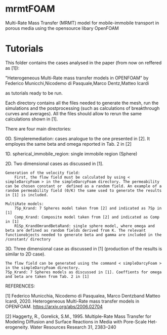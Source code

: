 # mrmtFOAM
Multi-Rate Mass Transfer (MRMT) model for mobile-immobile transport in porous media using the opensource libary OpenFOAM




# Tutorials

This folder contains the cases analysed in the paper (from now on reffered as [1]):

"Heterogeneous Multi-Rate mass transfer models in OPENFOAM"
by Federico Municchi,Nicodemo di Pasquale,Marco Dentz,Matteo Icardi


as tutorials ready to be run.

Each directory contains all the files needed to generate the mesh, run the simulations and the postprocessing (such as calculations of breakthrough curves and averages). All the files should allow to rerun the same calculations shown in [1].

There are four main directories:

0D. Simpleremediation: cases analogue to the one presented in [2]. It employes the same beta and omega reported in Tab. 2 in [2] 

1D. spherical_immobile_region: single immobile region (Sphere)

2D. Two dimensional cases as discussed in [1]. 

    Generation of the velocity field:
        First, the flow field must be calculated by using < simpleDarcyFoam > in the simpleDarcyFoam directory. The permeability can be chosen constant or  defined as a random field. An example of a random permeability field (0/K) the same used to generate the results in [1] is included.
 
    MultiRate models:
        7Sp_Krand: 7 Spheres model taken from [2] and indicated as 7Sp in [1]
        Comp_Krand: Composite model taken from [2] and indicated as Comp in [1]
        R1Sp_KrandOmrandBetaRand: single sphere model, where omega and beta are defined as random fields derived from K. The relevant functionobjects needed to generate beta and gamma are included in the /constant/ directory

3D. Three dimensional case as discussed in [1] (production of the results is similar to 2D case).

    The flow field can be generated using the command < simpleDarcyFoam > in the simpleDarcyFoam directory. 
    7Sp_Krand: 7 Spheres models as discussed in [1]. Coeffients for omega and beta are taken from Tab. 2 in [1]






REFERENCES:

[1] Federico Municchia, Nicodemo di Pasqualea, Marco Dentzband Matteo Icardi, 2020. Heterogeneous Multi-Rate mass transfer models in OPENFOAM. https://arxiv.org/abs/2006.02704

[2] Haggerty, R., Gorelick, S.M., 1995. Multiple-Rate Mass Transfer for Modeling Diffusion and Surface Reactions in Media with Pore-Scale Het-erogeneity. Water Resources Research 31, 2383–240
